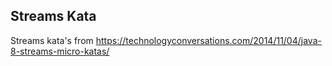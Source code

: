 ## Streams Kata

Streams kata's from https://technologyconversations.com/2014/11/04/java-8-streams-micro-katas/